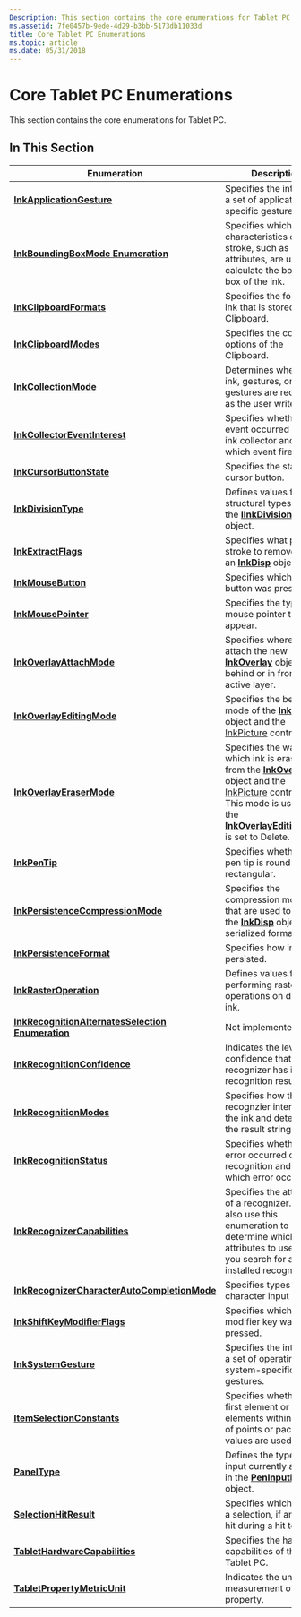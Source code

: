 ```yaml
---
Description: This section contains the core enumerations for Tablet PC.
ms.assetid: 7fe0457b-9ede-4d29-b3bb-5173db11033d
title: Core Tablet PC Enumerations
ms.topic: article
ms.date: 05/31/2018
---
```


# Core Tablet PC Enumerations

This section contains the core enumerations for Tablet PC.

## In This Section



| Enumeration                                                                                  | Description                                                                                                                                                                                                                                                                               |
|----------------------------------------------------------------------------------------------|-------------------------------------------------------------------------------------------------------------------------------------------------------------------------------------------------------------------------------------------------------------------------------------------|
| [**InkApplicationGesture**](/windows/desktop/api/msinkaut/ne-msinkaut-inkapplicationgesture)                                       | Specifies the interest in a set of application-specific gesture.<br/>                                                                                                                                                                                                               |
| [**InkBoundingBoxMode Enumeration**](/windows/desktop/api/msinkaut/ne-msinkaut-inkboundingboxmode)                                 | Specifies which characteristics of a stroke, such as drawing attributes, are used to calculate the bounding box of the ink.<br/>                                                                                                                                                    |
| [**InkClipboardFormats**](/windows/desktop/api/msinkaut/ne-msinkaut-inkclipboardformats)                                           | Specifies the format of ink that is stored on the Clipboard.<br/>                                                                                                                                                                                                                   |
| [**InkClipboardModes**](/windows/desktop/api/msinkaut/ne-msinkaut-inkclipboardmodes)                                               | Specifies the copy options of the Clipboard.<br/>                                                                                                                                                                                                                                   |
| [**InkCollectionMode**](/windows/desktop/api/msinkaut/ne-msinkaut-inkcollectionmode)                                               | Determines whether ink, gestures, or ink and gestures are recognized as the user writes.<br/>                                                                                                                                                                                       |
| [**InkCollectorEventInterest**](/windows/desktop/api/msinkaut/ne-msinkaut-inkcollectoreventinterest)                               | Specifies whether an event occurred on an ink collector and, if so, which event fired.<br/>                                                                                                                                                                                         |
| [**InkCursorButtonState**](/windows/desktop/api/msinkaut/ne-msinkaut-inkcursorbuttonstate)                                         | Specifies the state of a cursor button.<br/>                                                                                                                                                                                                                                        |
| [**InkDivisionType**](https://msdn.microsoft.com/library/ms694985(v=VS.85).aspx)                                                   | Defines values for the structural types within the [**IInkDivisionResult**](/windows/desktop/api/msinkaut15/nn-msinkaut15-iinkdivisionresult) object.<br/>                                                                                                                                                                    |
| [**InkExtractFlags**](/windows/desktop/api/msinkaut/ne-msinkaut-inkextractflags)                                                   | Specifies what part of a stroke to remove from an [**InkDisp**](inkdisp-class.md) object.<br/>                                                                                                                                                                                     |
| [**InkMouseButton**](/windows/desktop/api/msinkaut/ne-msinkaut-inkmousebutton)                                                     | Specifies which mouse button was pressed.<br/>                                                                                                                                                                                                                                      |
| [**InkMousePointer**](/windows/desktop/api/msinkaut/ne-msinkaut-inkmousepointer)                                                   | Specifies the type of mouse pointer to appear.<br/>                                                                                                                                                                                                                                 |
| [**InkOverlayAttachMode**](/windows/desktop/api/msinkaut/ne-msinkaut-inkoverlayattachmode)                                         | Specifies where to attach the new [**InkOverlay**](inkoverlay-class.md) object, behind or in front of the active layer.<br/>                                                                                                                                                       |
| [**InkOverlayEditingMode**](/windows/desktop/api/msinkaut/ne-msinkaut-inkoverlayeditingmode)                                       | Specifies the behavior mode of the [**InkOverlay**](inkoverlay-class.md) object and the [InkPicture](inkpicture-control-reference.md) control.<br/>                                                                                                                               |
| [**InkOverlayEraserMode**](/windows/desktop/api/msinkaut/ne-msinkaut-inkoverlayerasermode)                                         | Specifies the way in which ink is erased from the [**InkOverlay**](inkoverlay-class.md) object and the [InkPicture](inkpicture-control-reference.md) control.<br/> This mode is used when the [**InkOverlayEditingMode**](/windows/desktop/api/msinkaut/ne-msinkaut-inkoverlayeditingmode) is set to Delete.<br/> |
| [**InkPenTip**](/windows/desktop/api/msinkaut/ne-msinkaut-inkpentip)                                                               | Specifies whether the pen tip is round or rectangular.<br/>                                                                                                                                                                                                                         |
| [**InkPersistenceCompressionMode**](/windows/desktop/api/msinkaut/ne-msinkaut-inkpersistencecompressionmode)                       | Specifies the compression modes that are used to save the [**InkDisp**](inkdisp-class.md) object to a serialized format.<br/>                                                                                                                                                      |
| [**InkPersistenceFormat**](/windows/desktop/api/msinkaut/ne-msinkaut-inkpersistenceformat)                                         | Specifies how ink is persisted.<br/>                                                                                                                                                                                                                                                |
| [**InkRasterOperation**](/windows/desktop/api/msinkaut/ne-msinkaut-inkrasteroperation)                                             | Defines values for performing raster operations on drawn ink.<br/>                                                                                                                                                                                                                  |
| [**InkRecognitionAlternatesSelection Enumeration**](/windows/desktop/api/msinkaut/ne-msinkaut-inkrecognitionalternatesselection)   | Not implemented.<br/>                                                                                                                                                                                                                                                               |
| [**InkRecognitionConfidence**](/windows/desktop/api/msinkaut/ne-msinkaut-inkrecognitionconfidence)                                 | Indicates the level of confidence that the recognizer has in the recognition result.<br/>                                                                                                                                                                                           |
| [**InkRecognitionModes**](/windows/desktop/api/msinkaut/ne-msinkaut-inkrecognitionmodes)                                           | Specifies how the recognzier interprets the ink and determines the result string.<br/>                                                                                                                                                                                              |
| [**InkRecognitionStatus**](/windows/desktop/api/msinkaut/ne-msinkaut-inkrecognitionstatus)                                         | Specifies whether an error occurred during recognition and, if so, which error occurred.<br/>                                                                                                                                                                                       |
| [**InkRecognizerCapabilities**](/windows/desktop/api/msinkaut/ne-msinkaut-inkrecognizercapabilities)                               | Specifies the attributes of a recognizer. You also use this enumeration to determine which attributes to use when you search for an installed recognizer.<br/>                                                                                                                      |
| [**InkRecognizerCharacterAutoCompletionMode**](/windows/desktop/api/msinkaut/ne-msinkaut-inkrecognizercharacterautocompletionmode) | Specifies types of character input modes.<br/>                                                                                                                                                                                                                                      |
| [**InkShiftKeyModifierFlags**](/windows/desktop/api/msinkaut/ne-msinkaut-inkshiftkeymodifierflags)                                 | Specifies which modifier key was pressed.<br/>                                                                                                                                                                                                                                      |
| [**InkSystemGesture**](/windows/desktop/api/msinkaut/ne-msinkaut-inksystemgesture)                                                 | Specifies the interest in a set of operating system-specific gestures.<br/>                                                                                                                                                                                                         |
| [**ItemSelectionConstants**](/windows/desktop/api/msinkaut/ne-msinkaut-itemselectionconstants)                                     | Specifies whether the first element or all elements within a group of points or packet values are used.<br/>                                                                                                                                                                        |
| [**PanelType**](https://msdn.microsoft.com/library/ms704908(v=VS.85).aspx)                                                               | Defines the type of input currently available in the [**PenInputPanel**](peninputpanel-class.md) object.<br/>                                                                                                                                                                      |
| [**SelectionHitResult**](/windows/desktop/api/msinkaut/ne-msinkaut-selectionhitresult)                                             | Specifies which part of a selection, if any, was hit during a hit test.<br/>                                                                                                                                                                                                        |
| [**TabletHardwareCapabilities**](/windows/desktop/api/msinkaut/ne-msinkaut-tablethardwarecapabilities)                             | Specifies the hardware capabilities of the Tablet PC.<br/>                                                                                                                                                                                                                          |
| [**TabletPropertyMetricUnit**](/windows/desktop/api/msinkaut/ne-msinkaut-tabletpropertymetricunit)                                 | Indicates the unit of measurement of a property.<br/>                                                                                                                                                                                                                               |



 

 

 




